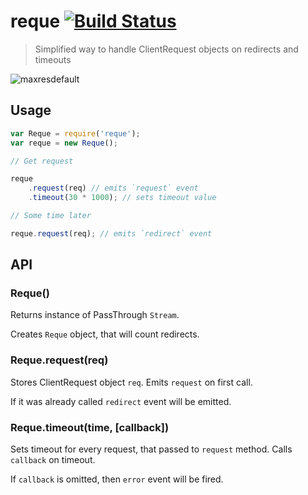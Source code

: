 # reque [![Build Status](https://travis-ci.org/floatdrop/reque.svg?branch=master)](https://travis-ci.org/floatdrop/reque)

> Simplified way to handle ClientRequest objects on redirects and timeouts

![maxresdefault](https://cloud.githubusercontent.com/assets/365089/5086026/b45e412c-6f39-11e4-847f-2c07bc2a4874.jpg)

## Usage

```js
var Reque = require('reque');
var reque = new Reque();

// Get request

reque
	.request(req) // emits `request` event
	.timeout(30 * 1000); // sets timeout value

// Some time later

reque.request(req); // emits `redirect` event
```

## API

### Reque()

Returns instance of PassThrough `Stream`.

Creates `Reque` object, that will count redirects.

### Reque.request(req)

Stores ClientRequest object `req`. Emits `request` on first call.

If it was already called `redirect` event will be emitted.

### Reque.timeout(time, [callback])

Sets timeout for every request, that passed to `request` method. Calls `callback` on timeout.

If `callback` is omitted, then `error` event will be fired.
